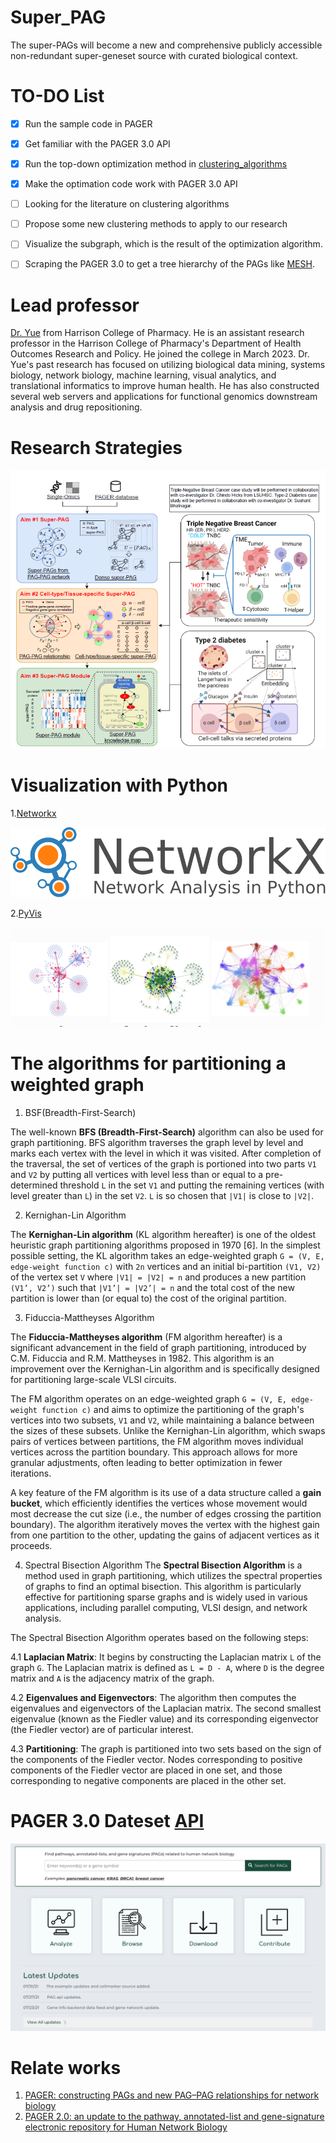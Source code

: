 # Super_PAG
The super-PAGs will become a new and comprehensive publicly accessible non-redundant super-geneset source with curated biological context.

# TO-DO List
- [x] Run the sample code in PAGER
- [x] Get familiar with the PAGER 3.0 API
- [x] Run the top-down optimization method in [clustering_algorithms](clustering_algorithms) 
- [x] Make the optimation code work with PAGER 3.0 API
- [ ] Looking for the literature on clustering algorithms
- [ ] Propose some new clustering methods to apply to our research
- [ ] Visualize the subgraph, which is the result of the optimization algorithm.
- [ ] Scraping the PAGER 3.0 to get a tree hierarchy of the PAGs like [MESH](http://discovery.informatics.uab.edu/PAGER/index.php/browse/input#mesh). 


# Lead professor
[Dr. Yue](https://pharmacy.auburn.edu/directory/zongliang-yue.php) from Harrison College of Pharmacy. He is an assistant research professor in the Harrison College of Pharmacy's Department of Health Outcomes Research and Policy. He joined the college in March 2023. Dr. Yue's past research has focused on utilizing biological data mining, systems biology, network biology, machine learning, visual analytics, and translational informatics to improve human health. He has also constructed several web servers and applications for functional genomics downstream analysis and drug repositioning.

# Research Strategies
![](figures/super_pag_framework.png)

# Visualization with Python
1.[Networkx](https://networkx.org/) 

  ![](figures/networkx_logo.svg)
   
2.[PyVis](https://pyvis.readthedocs.io/en/latest/index.html)

   ![](figures/pyvis_index.png)

# The algorithms for partitioning a weighted graph
1. BSF(Breadth-First-Search)
   
The well-known **BFS (Breadth-First-Search)** algorithm can also be used for graph partitioning. BFS algorithm traverses the graph level by level and marks each vertex with the level in which it was visited. After completion of the traversal, the set of vertices of the graph is portioned into two parts `V1` and `V2` by putting all vertices with level less than or equal to a pre-determined threshold `L` in the set `V1` and putting the remaining vertices (with level greater than `L`) in the set `V2`. `L` is so chosen that `|V1|` is close to `|V2|`.

2. Kernighan-Lin Algorithm
   
The **Kernighan-Lin algorithm** (KL algorithm hereafter) is one of the oldest heuristic graph partitioning algorithms proposed in 1970 [6]. In the simplest possible setting, the KL algorithm takes an edge-weighted graph `G = (V, E, edge-weight function c)` with `2n` vertices and an initial bi-partition `(V1, V2)` of the vertex set `V` where `|V1| = |V2| = n` and produces a new partition `(V1’, V2’)` such that `|V1’| = |V2’| = n` and the total cost of the new partition is lower than (or equal to) the cost of the original partition.

3. Fiduccia-Mattheyses Algorithm

The **Fiduccia-Mattheyses algorithm** (FM algorithm hereafter) is a significant advancement in the field of graph partitioning, introduced by C.M. Fiduccia and R.M. Mattheyses in 1982. This algorithm is an improvement over the Kernighan-Lin algorithm and is specifically designed for partitioning large-scale VLSI circuits.

The FM algorithm operates on an edge-weighted graph `G = (V, E, edge-weight function c)` and aims to optimize the partitioning of the graph's vertices into two subsets, `V1` and `V2`, while maintaining a balance between the sizes of these subsets. Unlike the Kernighan-Lin algorithm, which swaps pairs of vertices between partitions, the FM algorithm moves individual vertices across the partition boundary. This approach allows for more granular adjustments, often leading to better optimization in fewer iterations.

A key feature of the FM algorithm is its use of a data structure called a **gain bucket**, which efficiently identifies the vertices whose movement would most decrease the cut size (i.e., the number of edges crossing the partition boundary). The algorithm iteratively moves the vertex with the highest gain from one partition to the other, updating the gains of adjacent vertices as it proceeds.


4. Spectral Bisection Algorithm 
The **Spectral Bisection Algorithm** is a method used in graph partitioning, which utilizes the spectral properties of graphs to find an optimal bisection. This algorithm is particularly effective for partitioning sparse graphs and is widely used in various applications, including parallel computing, VLSI design, and network analysis.

The Spectral Bisection Algorithm operates based on the following steps:

4.1 **Laplacian Matrix**: It begins by constructing the Laplacian matrix `L` of the graph `G`. The Laplacian matrix is defined as `L = D - A`, where `D` is the degree matrix and `A` is the adjacency matrix of the graph.

4.2 **Eigenvalues and Eigenvectors**: The algorithm then computes the eigenvalues and eigenvectors of the Laplacian matrix. The second smallest eigenvalue (known as the Fiedler value) and its corresponding eigenvector (the Fiedler vector) are of particular interest.

4.3 **Partitioning**: The graph is partitioned into two sets based on the sign of the components of the Fiedler vector. Nodes corresponding to positive components of the Fiedler vector are placed in one set, and those corresponding to negative components are placed in the other set.





# PAGER 3.0 Dateset [API](http://discovery.informatics.uab.edu/PAGER/)
![](figures/Pager3.0_website.png)


# Relate works
1. [PAGER: constructing PAGs and new PAG–PAG relationships for network biology](https://www.ncbi.nlm.nih.gov/pmc/articles/PMC4553834/pdf/btv265.pdf)
2. [PAGER 2.0: an update to the pathway, annotated-list and gene-signature electronic repository for Human Network Biology](https://pubmed.ncbi.nlm.nih.gov/29126216/)



